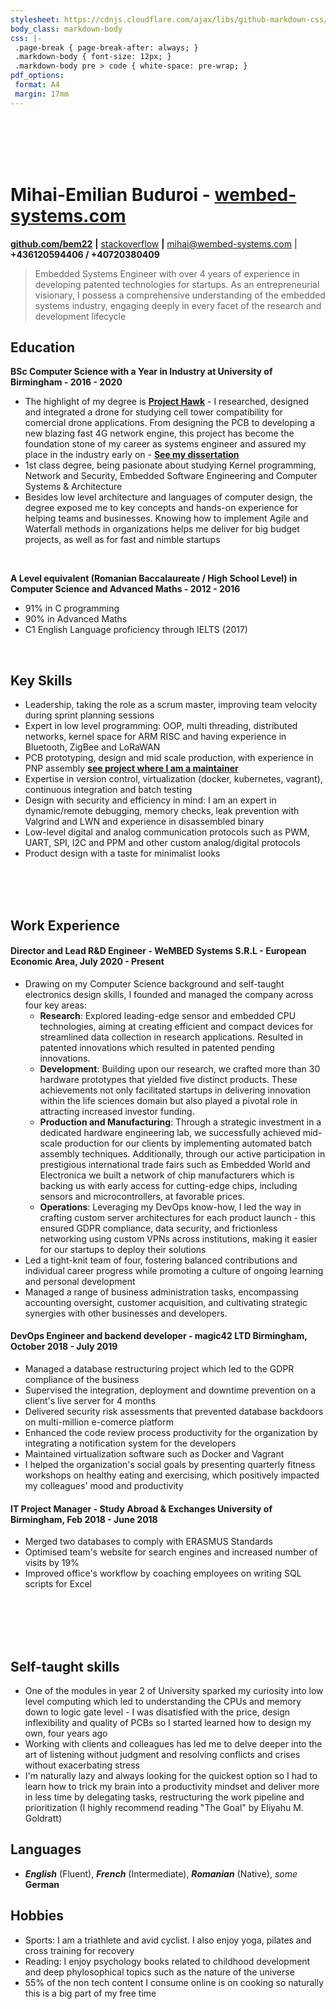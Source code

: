 ```yaml
---
stylesheet: https://cdnjs.cloudflare.com/ajax/libs/github-markdown-css/2.10.0/github-markdown.min.css
body_class: markdown-body
css: |-
 .page-break { page-break-after: always; }
 .markdown-body { font-size: 12px; }
 .markdown-body pre > code { white-space: pre-wrap; }
pdf_options:
 format: A4
 margin: 17mm
---
```



<br>
<br>
<br>
<br>


<!--Name & Interest-->
# Mihai-Emilian Buduroi - [wembed-systems.com](https://beta.wembed-systems.com/)
<!--Contact Information-->
[__github.com/bem22__](https://github.com/bem22) __|__ [stackoverflow](https://stackoverflow.com/users/7056603/bem22)
__|__ mihai@wembed-systems.com | __+436120594406 / +40720380409__
<br>
<!--Statement-->
> Embedded Systems Engineer with over 4 years of experience in developing patented technologies for startups. As an entrepreneurial visionary, I possess a comprehensive understanding of the embedded systems industry, engaging deeply in every facet of the research and development lifecycle
<!--Body Start -->

<!--School-->


## Education 

__BSc Computer Science with a Year in Industry at University of Birmingham - 2016 - 2020__ 
 + The highlight of my degree is [__Project Hawk__](https://github.com/bem22/project-hawk) - I researched, designed and integrated a drone for studying cell tower compatibility for comercial drone applications. From designing the PCB to developing a new blazing fast 4G network engine, this project has become the foundation stone of my career as systems engineer and assured my place in the industry early on - [__See my dissertation__](https://github.com/bem22/project-hawk/blob/master/HAWK_FINAL_PAPER.pdf)
 + 1st class degree, being pasionate about studying Kernel programming, Network and Security, Embedded Software Engineering and Computer Systems & Architecture
 + Besides low level architecture and languages of computer design, the degree exposed me to key concepts and hands-on experience for helping teams and businesses. Knowing how to implement Agile and Waterfall methods in organizations helps me deliver for big budget projects, as well as for fast and nimble startups

<br>

__A Level equivalent (Romanian Baccalaureate / High School Level) in Computer Science and Advanced Maths - 2012 - 2016__
 + 91% in C programming 
 + 90% in Advanced Maths
 + C1 English Language proficiency through IELTS (2017)

<!--Highlights -->

<br>

## Key Skills
 + Leadership, taking the role as a scrum master, improving team velocity during sprint planning sessions
 + Expert in low level programming: OOP, multi threading, distributed networks, kernel space for ARM RISC and having experience in Bluetooth, ZigBee and LoRaWAN
 + PCB prototyping, design and mid scale production, with experience in PNP assembly [__see project where I am a maintainer__](https://github.com/opulo-inc/lumenpnp)
 + Expertise in version control, virtualization (docker, kubernetes, vagrant), continuous integration and batch testing
 + Design with security and efficiency in mind: I am an expert in dynamic/remote debugging, memory checks, leak prevention with Valgrind and LWN and experience in  disassembled binary
 + Low-level digital and analog communication protocols such as PWM, UART, SPI, I2C and PPM and other custom analog/digital protocols
 + Product design with a taste for minimalist looks
 
<br>
<br>
<br>

<!--Work-->
## Work Experience

#### Director and Lead R&D Engineer - WeMBED Systems S.R.L - European Economic Area, July 2020 - Present
 + Drawing on my Computer Science background and self-taught electronics design skills, I founded and managed the company across four key areas:
    - **Research**: Explored leading-edge sensor and embedded CPU technologies, aiming at creating efficient and compact devices for streamlined data collection in research applications. Resulted in patented innovations which resulted in patented pending innovations.
    - **Development**: Building upon our research, we crafted more than 30 hardware prototypes that yielded five distinct products. These achievements not only facilitated startups in delivering innovation within the life sciences domain but also played a pivotal role in attracting increased investor funding.
    - **Production and Manufacturing**: Through a strategic investment in a dedicated hardware engineering lab, we successfully achieved mid-scale production for our clients by implementing automated batch assembly techniques. Additionally, through our active participation in prestigious international trade fairs such as Embedded World and Electronica we built a network of chip manufacturers which is backing us with early access for cutting-edge chips, including sensors and microcontrollers, at favorable prices.
    - **Operations**: Leveraging my DevOps know-how, I led the way in crafting custom server architectures for each product launch - this ensured GDPR compliance, data security, and frictionless networking using custom VPNs across institutions, making it easier for our startups to deploy their solutions
 + Led a tight-knit team of four, fostering balanced contributions and individual career progress while promoting a culture of ongoing learning and personal development
 + Managed a range of business administration tasks, encompassing accounting oversight, customer acquisition, and cultivating strategic synergies with other businesses and developers.
 
#### DevOps Engineer and backend developer - magic42 LTD Birmingham, October 2018 - July 2019
 + Managed a database restructuring project which led to the GDPR compliance of the business
 + Supervised the integration, deployment and downtime prevention on a client's live server for 4 months
 + Delivered security risk assessments that prevented database backdoors on multi-million e-comerce platform
 + Enhanced the code review process productivity for the organization by integrating a notification system for the developers
 + Maintained virtualization software such as Docker and Vagrant
 + I helped the organization's social goals by presenting quarterly fitness workshops on healthy eating and exercising, which positively impacted my colleagues' mood and productivity

#### IT Project Manager - Study Abroad & Exchanges University of Birmingham, Feb 2018 - June 2018
 + Merged two databases to comply with ERASMUS Standards
 + Optimised team's website for search engines and increased number of visits by 19%
 + Improved office's workflow by coaching employees on writing SQL scripts for Excel

<br>
<br>
<br>
<br>


## Self-taught skills
 + One of the modules in year 2 of University sparked my curiosity into low level computing which led to understanding the CPUs and memory down to logic gate level - I was disatisfied with the price, design inflexibility and quality of PCBs so I started learned how to design my own, four years ago
 + Working with clients and colleagues has led me to delve deeper into the art of listening without judgment and resolving conflicts and crises without exacerbating stress
 + I'm naturally lazy and always looking for the quickest option so I had to learn how to trick my brain into a productivity mindset and deliver more in less time by delegating tasks, restructuring the work pipeline and prioritization (I highly recommend reading "The Goal" by Eliyahu M. Goldratt)

## Languages
* _**English**_ (Fluent), _**French**_ (Intermediate), _**Romanian**_ (Native), _some_ **German**

## Hobbies
 * Sports: I am a triathlete and avid cyclist. I also enjoy yoga, pilates and cross training for recovery
 * Reading: I enjoy psychology books related to childhood development and deep phylosophical topics such as the nature of the universe
 * 55% of the non tech content I consume online is on cooking so naturally this is a big part of my free time
